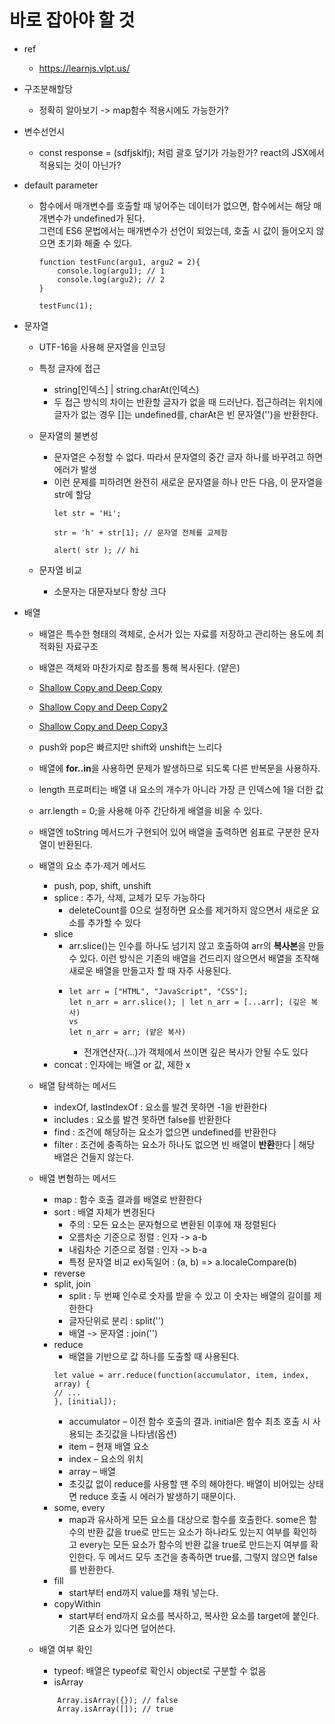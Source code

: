 # 바로 잡아야 할 것
- ref
    - https://learnjs.vlpt.us/

- 구조분해할당
    - 정확히 알아보기 -> map함수 적용시에도 가능한가?

- 변수선언시
    - const response = (sdfjsklfj); 처럼 괄호 덮기가 가능한가? react의 JSX에서 적용되는 것이 아닌가?

- default parameter
    - 함수에서 매개변수를 호출할 때 넣어주는 데이터가 없으면, 함수에서는 해당 매개변수가 undefined가 된다.   
    그런데 ES6 문법에서는 매개변수가 선언이 되었는데, 호출 시 값이 들어오지 않으면 초기화 해줄 수 있다.

        ```
        function testFunc(argu1, argu2 = 2){
            console.log(argu1); // 1
            console.log(argu2); // 2
        }

        testFunc(1);
        ```
- 문자열        
    -  UTF-16을 사용해 문자열을 인코딩

    - 특정 글자에 접근
        - string[인덱스] | string.charAt(인덱스)
        - 두 접근 방식의 차이는 반환할 글자가 없을 때 드러난다. 접근하려는 위치에 글자가 없는 경우 []는 undefined를, charAt은 빈 문자열('')을 반환한다.
    - 문자열의 불변성
        - 문자열은 수정할 수 없다. 따라서 문자열의 중간 글자 하나를 바꾸려고 하면 에러가 발생
        - 이런 문제를 피하려면 완전히 새로운 문자열을 하나 만든 다음, 이 문자열을 str에 할당
            ```
            let str = 'Hi';

            str = 'h' + str[1]; // 문자열 전체를 교체함

            alert( str ); // hi
            ```
    - 문자열 비교
        - 소문자는 대문자보다 항상 크다
- 배열
    - 배열은 특수한 형태의 객체로, 순서가 있는 자료를 저장하고 관리하는 용도에 최적화된 자료구조
    - 배열은 객체와 마찬가지로 참조를 통해 복사된다. (얕은)
    - [Shallow Copy and Deep Copy](https://velog.io/@th0566/Javascript-%EC%96%95%EC%9D%80-%EB%B3%B5%EC%82%AC-%EA%B9%8A%EC%9D%80-%EB%B3%B5%EC%82%AC)
    - [Shallow Copy and Deep Copy2](https://velog.io/@recordboy/JavaScript-%EC%96%95%EC%9D%80-%EB%B3%B5%EC%82%ACShallow-Copy%EC%99%80-%EA%B9%8A%EC%9D%80-%EB%B3%B5%EC%82%ACDeep-Copy)
    - [Shallow Copy and Deep Copy3](https://helloinyong.tistory.com/267)

    - push와 pop은 빠르지만 shift와 unshift는 느리다
    - 배열에 **for..in**을 사용하면 문제가 발생하므로 되도록 다른 반복문을 사용하자.
    - length 프로퍼티는 배열 내 요소의 개수가 아니라 가장 큰 인덱스에 1을 더한 값
    - arr.length = 0;을 사용해 아주 간단하게 배열을 비울 수 있다.
    - 배열엔 toString 메서드가 구현되어 있어 배열을 출력하면 쉼표로 구분한 문자열이 반환된다.
    
    - 배열의 요소 추가·제거 메서드
        - push, pop, shift, unshift
        - splice : 추가, 삭제, 교체가 모두 가능하다
            - deleteCount를 0으로 설정하면 요소를 제거하지 않으면서 새로운 요소를 추가할 수 있다
        - slice
            - arr.slice()는 인수를 하나도 넘기지 않고 호출하여 arr의 **복사본**을 만들 수 있다. 이런 방식은 기존의 배열을 건드리지 않으면서 배열을 조작해 새로운 배열을 만들고자 할 때 자주 사용된다.
            -   ```
                let arr = ["HTML", "JavaScript", "CSS"];
                let n_arr = arr.slice(); | let n_arr = [...arr]; (깊은 복사)               
                vs
                let n_arr = arr; (얕은 복사)
                ```
                - 전개연산자(...)가 객체에서 쓰이면 깊은 복사가 안될 수도 있다
        - concat : 인자에는 배열 or 값, 제한 x
    - 배열 탐색하는 메서드
        - indexOf, lastIndexOf : 요소를 발견 못하면 -1을 반환한다
        - includes : 요소를 발견 못하면 false를 반환한다
        - find : 조건에 해당하는 요소가 없으면 undefined를 반환한다
        - filter : 조건에 충족하는 요소가 하나도 없으면 빈 배열이 **반환**한다 | 해당 배열은 건들지 않는다.
    - 배열 변형하는 메서드
        - map : 함수 호출 결과를 배열로 반환한다
        - sort : 배열 자체가 변경된다
            - 주의 : 모든 요소는 문자형으로 변환된 이후에 재 정렬된다
            - 오름차순 기준으로 정렬 : 인자 -> a-b
            - 내림차순 기준으로 정렬 : 인자 -> b-a
            - 특정 문자열 비교 ex)독일어 : (a, b) => a.localeCompare(b)
        - reverse
        - split, join
            - split : 두 번째 인수로 숫자를 받을 수 있고 이 숫자는 배열의 길이를 제한한다
            - 글자단위로 분리 : split('')
            - 배열 -> 문자열 : join('')
        - reduce
            - 배열을 기반으로 값 하나를 도출할 때 사용된다.
            ```
            let value = arr.reduce(function(accumulator, item, index, array) {
            // ...
            }, [initial]);
            ```
            - accumulator – 이전 함수 호출의 결과. initial은 함수 최초 호출 시 사용되는 초깃값을 나타냄(옵션)
            - item – 현재 배열 요소
            - index – 요소의 위치
            - array – 배열
            - 초깃값 없이 reduce를 사용할 땐 주의 해야한다. 배열이 비어있는 상태면 reduce 호출 시 에러가 발생하기 때문이다.
        - some, every
            - map과 유사하게 모든 요소를 대상으로 함수를 호출한다. some은 함수의 반환 값을 true로 만드는 요소가 하나라도 있는지 여부를 확인하고 every는 모든 요소가 함수의 반환 값을 true로 만드는지 여부를 확인한다. 두 메서드 모두 조건을 충족하면 true를, 그렇지 않으면 false를 반환한다.
        - fill
            - start부터 end까지 value를 채워 넣는다.
        - copyWithin
            - start부터 end까지 요소를 복사하고, 복사한 요소를 target에 붙인다. 기존 요소가 있다면 덮어쓴다.
    - 배열 여부 확인
        - typeof: 배열은 typeof로 확인시 object로 구분할 수 없음
        - isArray
        ```
            Array.isArray({}); // false
            Array.isArray([]); // true
        ```
